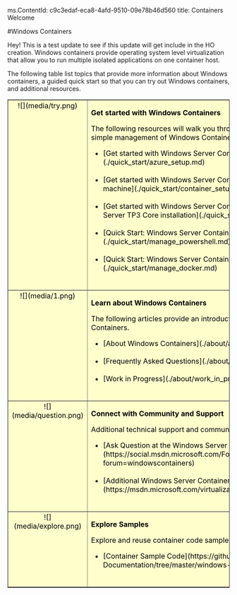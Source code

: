 ms.ContentId: c9c3edaf-eca8-4afd-9510-09e78b46d560
title: Containers Welcome

#Windows Containers

Hey! This is a test update to see if this update will get include in the HO creation. Windows containers provide operating system level virtualization that allow you to run multiple isolated applications on one container host.

The following table list topics that provide more information about Windows containers, a guided quick start so that you can try out Windows containers, and additional resources.

<table border="1" style="background-color:FFFFCC;border-collapse:collapse;border:1px solid FFCC00;color:000000;width:100%" cellpadding="15" cellspacing="3">
        <tr valign="top">
        <td><center>![](media/try.png)</center></td>
        <td>        
              <p><strong>Get started with Windows Containers</strong></p>
              <p>The following resources will walk you through the deployment, creation, and simple management of Windows Containers.</p>
            <ul>
                <li class="unordered">[Get started with Windows Server Containers in Windows Azure](./quick_start/azure_setup.md)<br /><br /></li>
                <li class="unordered">[Get started with Windows Server Containers in a new Hyper-V virtual machine](./quick_start/container_setup.md)<br /><br /></li>
                <li class="unordered">[Get started with Windows Server Containers on an existing Windows Server TP3 Core installation](./quick_start/inplace_setup.md)<br /><br /></li>
                <li class="unordered">[Quick Start: Windows Server Containers and PowerShell](./quick_start/manage_powershell.md)<br /><br /></li>
                <li class="unordered">[Quick Start: Windows Server Containers and Docker](./quick_start/manage_docker.md)<br /><br /></li>      
            </ul>
        </td>
    </tr>
    <tr valign="top">
        <td><center>![](media/1.png)</center></td>
        <td valign="top">       
                <p><strong>Learn about Windows Containers</strong></p>
                <p>The following articles provide an introduction and overview of Windows Containers.</p>
            <ul>
                <li class="unordered">[About Windows Containers](./about/about_overview.md)<br /><br /></li>
                <li class="unordered">[Frequently Asked Questions](./about/faq.md)<br /><br /></li>
                <li class="unordered">[Work in Progress](./about/work_in_progress.md)<br /><br /></li>
            </ul>   
        </td>
    </tr>
    <tr valign="top">
        <td><center>![](media/question.png)</center></td>
        <td>        
              <p><strong>Connect with Community and Support</strong></p>
              <p>Additional technical support and community resources</p>
            <ul>
                <li class="unordered">[Ask Question at the Windows Server Container Forum](https://social.msdn.microsoft.com/Forums/en-US/home?forum=windowscontainers)<br /><br /></li>
                <li class="unordered">[Additional Windows Server Container Resources](https://msdn.microsoft.com/virtualization/community/community_overview)<br /><br /></li>
            </ul>
        </td>
    </tr>   
    <tr valign="top">
        <td><center>![](media/explore.png)</center></td>
        <td>        
              <p><strong>Explore Samples</strong></p>
              <p>Explore and reuse container code samples.</p>
            <ul>
                <li class="unordered">[Container Sample Code](https://github.com/Microsoft/Virtualization-Documentation/tree/master/windows-server-container-samples)<br /><br /></li>
            </ul>
        </td>
    </tr>
</table>




